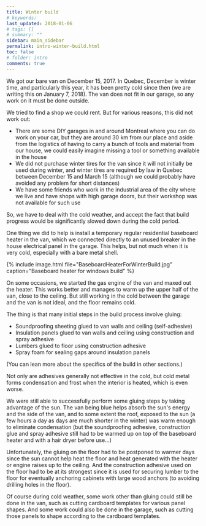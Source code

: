 ```yaml
---
title: Winter build
# keywords:
last_updated: 2018-01-06
# tags: []
# summary: ""
sidebar: main_sidebar
permalink: intro-winter-build.html
toc: false
# folder: intro
comments: true
---
```


We got our bare van on December 15, 2017. In Quebec, December is winter time, and particularly this year, it has been pretty cold since then (we are writing this on January 7, 2018). The van does not fit in our garage, so any work on it must be done outside.

We tried to find a shop we could rent. But for various reasons, this did not work out:

- There are some DIY garages in and around Montreal where you can do work on your car, but they are around 30 km from our place and aside from the logistics of having to carry a bunch of tools and material from our house, we could easily imagine missing a tool or something available in the house
- We did not purchase winter tires for the van since it will not initially be used during winter, and winter tires are required by law in Quebec between December 15 and March 15 (although we could probably have avoided any problem for short distances)
- We have some friends who work in the industrial area of the city where we live and have shops with high garage doors, but their workshop was not available for such use

So, we have to deal with the cold weather, and accept the fact that build progress would be significantly slowed down during the cold period.

One thing we did to help is install a temporary regular residential baseboard heater in the van, which we connected directly to an unused breaker in the house electrical panel in the garage. This helps, but not much when it is very cold, especially with a bare metal shell.

{% include image.html file="BaseboardHeaterForWinterBuild.jpg" caption="Baseboard heater for windows build" %}

On some occasions, we started the gas engine of the van and maxed out the heater. This works better and manages to warm up the upper half of the van, close to the ceiling. But still working in the cold between the garage and the van is not ideal, and the floor remains cold.

The thing is that many initial steps in the build process involve gluing:

- Soundproofing sheeting glued to van walls and ceiling (self-adhesive)
- Insulation panels glued to van walls and ceiling using construction and spray adhesive
- Lumbers glued to floor using construction adhesive
- Spray foam for sealing gaps around insulation panels

(You can lean more about the specifics of the build in other sections.)

Not only are adhesives generally not effective in the cold, but cold metal forms condensation and frost when the interior is heated, which is even worse.

We were still able to successfully perform some gluing steps by taking advantage of the sun. The van being blue helps absorb the sun's energy and the side of the van, and to some extent the roof, exposed to the sun (a few hours a day as days are much shorter in the winter) was warm enough to eliminate condensation (but the soundproofing adhesive, construction glue and spray adhesive still had to be warmed up on top of the baseboard heater and with a hair dryer before use...)

Unfortunately, the gluing on the floor had to be postponed to warmer days since the sun cannot help heat the floor and heat generated with the heater or engine raises up to the ceiling. And the construction adhesive used on the floor had to be at its strongest since it is used for securing lumber to the floor for eventually anchoring cabinets with large wood anchors (to avoiding drilling holes in the floor).

Of course during cold weather, some work other than gluing could still be done in the van, such as cutting cardboard templates for various panel shapes. And some work could also be done in the garage, such as cutting those panels to shape according to the cardboard templates.
